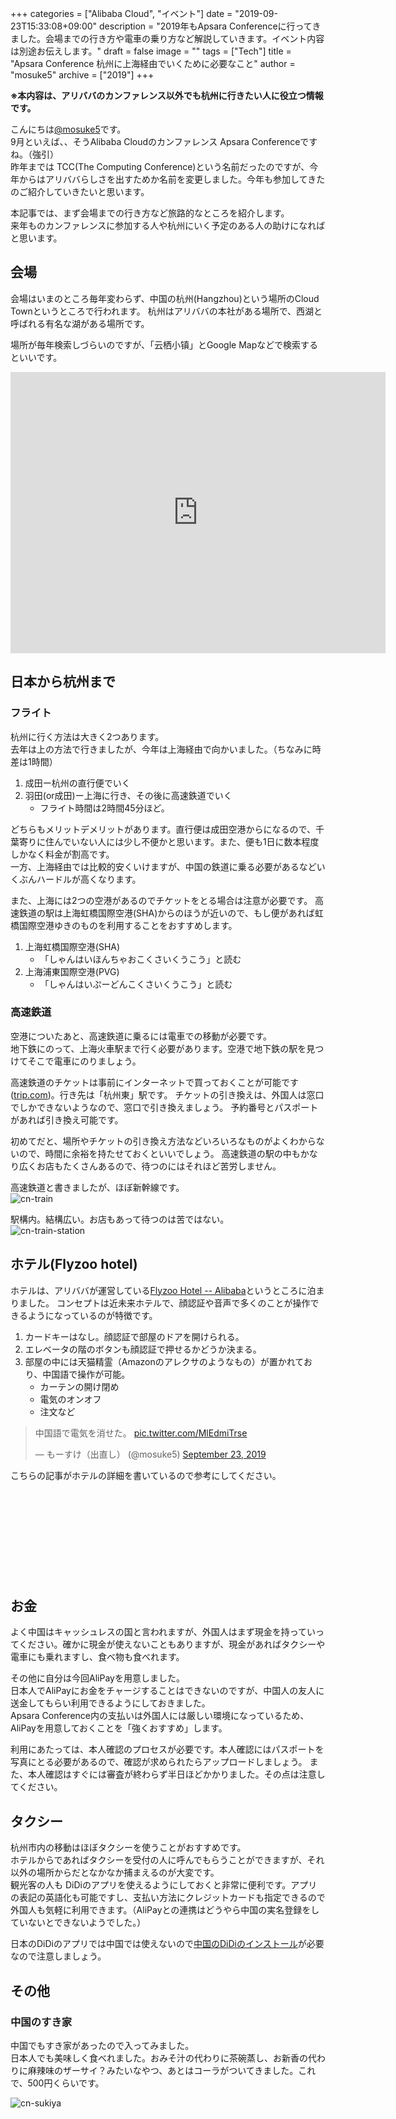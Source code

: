 +++
categories = ["Alibaba Cloud", "イベント"]
date = "2019-09-23T15:33:08+09:00"
description = "2019年もApsara Conferenceに行ってきました。会場までの行き方や電車の乗り方など解説していきます。イベント内容は別途お伝えします。"
draft = false
image = ""
tags = ["Tech"]
title = "Apsara Conference 杭州に上海経由でいくために必要なこと"
author = "mosuke5"
archive = ["2019"]
+++

**※本内容は、アリババのカンファレンス以外でも杭州に行きたい人に役立つ情報です。**

こんにちは[@mosuke5](https://twitter.com/mosuke5)です。  
9月といえば、、そうAlibaba Cloudのカンファレンス Apsara Conferenceですね。（強引）  
昨年までは TCC(The Computing Conference)という名前だったのですが、今年からはアリババらしさを出すためか名前を変更しました。今年も参加してきたのご紹介していきたいと思います。

本記事では、まず会場までの行き方など旅路的なところを紹介します。  
来年ものカンファレンスに参加する人や杭州にいく予定のある人の助けになればと思います。
<!--more-->

## 会場
会場はいまのところ毎年変わらず、中国の杭州(Hangzhou)という場所のCloud Townというところで行われます。
杭州はアリババの本社がある場所で、西湖と呼ばれる有名な湖がある場所です。

場所が毎年検索しづらいのですが、「云栖小镇」とGoogle Mapなどで検索するといいです。

<iframe src="https://www.google.com/maps/embed?pb=!1m18!1m12!1m3!1d160700.30375261736!2d120.03016015631079!3d30.153740061401766!2m3!1f0!2f0!3f0!3m2!1i1024!2i768!4f13.1!3m3!1m2!1s0x344b7edd23c6d589%3A0xb4c3c6f453fd6170!2sYunqi%20Town!5e0!3m2!1sen!2sjp!4v1569295327156!5m2!1sen!2sjp" width="600" height="450" frameborder="0" style="border:0;" allowfullscreen=""></iframe>

## 日本から杭州まで
### フライト
杭州に行く方法は大きく2つあります。  
去年は上の方法で行きましたが、今年は上海経由で向かいました。（ちなみに時差は1時間）

1. 成田ー杭州の直行便でいく
1. 羽田(or成田)ー上海に行き、その後に高速鉄道でいく
    - フライト時間は2時間45分ほど。

どちらもメリットデメリットがあります。直行便は成田空港からになるので、千葉寄りに住んでいない人には少し不便かと思います。また、便も1日に数本程度しかなく料金が割高です。  
一方、上海経由では比較的安くいけますが、中国の鉄道に乗る必要があるなどいくぶんハードルが高くなります。

また、上海には2つの空港があるのでチケットをとる場合は注意が必要です。
高速鉄道の駅は上海虹橋国際空港(SHA)からのほうが近いので、もし便があれば虹橋国際空港ゆきのものを利用することをおすすめします。

1. 上海虹橋国際空港(SHA)
    - 「しゃんはいほんちゃおこくさいくうこう」と読む
1. 上海浦東国際空港(PVG)
    - 「しゃんはいぷーどんこくさいくうこう」と読む

### 高速鉄道
空港についたあと、高速鉄道に乗るには電車での移動が必要です。  
地下鉄にのって、上海火車駅まで行く必要があります。空港で地下鉄の駅を見つけてそこで電車にのりましょう。

高速鉄道のチケットは事前にインターネットで買っておくことが可能です([trip.com](https://jp.trip.com/trains/shanghai-to-hangzhou/))。行き先は「杭州東」駅です。
チケットの引き換えは、外国人は窓口でしかできないようなので、窓口で引き換えましょう。
予約番号とパスポートがあれば引き換え可能です。

初めてだと、場所やチケットの引き換え方法などいろいろなものがよくわからないので、時間に余裕を持たせておくといいでしょう。
高速鉄道の駅の中もかなり広くお店もたくさんあるので、待つのにはそれほど苦労しません。

高速鉄道と書きましたが、ほぼ新幹線です。  
![cn-train](/image/cn-train.jpg)

駅構内。結構広い。お店もあって待つのは苦ではない。  
![cn-train-station](/image/cn-train-station.jpg)

## ホテル(Flyzoo hotel)
ホテルは、アリババが運営している[Flyzoo Hotel -- Alibaba](https://www.expedia.com/Hangzhou-Hotels-Flyzoo-Hotel-Alibaba.h37857496.Hotel-Information)というところに泊まりました。
コンセプトは近未来ホテルで、顔認証や音声で多くのことが操作できるようになっているのが特徴です。

1. カードキーはなし。顔認証で部屋のドアを開けられる。
1. エレベータの階のボタンも顔認証で押せるかどうか決まる。
1. 部屋の中には天猫精霊（Amazonのアレクサのようなもの）が置かれており、中国語で操作が可能。
    - カーテンの開け閉め
    - 電気のオンオフ
    - 注文など

<blockquote class="twitter-tweet"><p lang="ja" dir="ltr">中国語で電気を消せた。 <a href="https://t.co/MlEdmiTrse">pic.twitter.com/MlEdmiTrse</a></p>&mdash; もーすけ（出直し） (@mosuke5) <a href="https://twitter.com/mosuke5/status/1176143738013270016?ref_src=twsrc%5Etfw">September 23, 2019</a></blockquote> <script async src="https://platform.twitter.com/widgets.js" charset="utf-8"></script>

こちらの記事がホテルの詳細を書いているので参考にしてください。
<div class="iframely-embed"><div class="iframely-responsive" style="height: 140px; padding-bottom: 0;"><a href="https://36kr.jp/16621/" data-iframely-url="//cdn.iframe.ly/VQSGWPR?iframe=card-small"></a></div></div><script async src="//cdn.iframe.ly/embed.js" charset="utf-8"></script>

## お金
よく中国はキャッシュレスの国と言われますが、外国人はまず現金を持っていってください。確かに現金が使えないこともありますが、現金があればタクシーや電車にも乗れますし、食べ物も食べれます。

その他に自分は今回AliPayを用意しました。  
日本人でAliPayにお金をチャージすることはできないのですが、中国人の友人に送金してもらい利用できるようにしておきました。  
Apsara Conference内の支払いは外国人には厳しい環境になっているため、AliPayを用意しておくことを「強くおすすめ」します。

利用にあたっては、本人確認のプロセスが必要です。本人確認にはパスポートを写真にとる必要があるので、確認が求められたらアップロードしましょう。
また、本人確認はすぐには審査が終わらず半日ほどかかりました。その点は注意してください。

## タクシー
杭州市内の移動はほぼタクシーを使うことがおすすめです。  
ホテルからであればタクシーを受付の人に呼んでもらうことができますが、それ以外の場所からだとなかなか捕まえるのが大変です。  
観光客の人も DiDiのアプリを使えるようにしておくと非常に便利です。アプリの表記の英語化も可能ですし、支払い方法にクレジットカードも指定できるので外国人も気軽に利用できます。（AliPayとの連携はどうやら中国の実名登録をしていないとできないようでした。）

日本のDiDiのアプリでは中国では使えないので[中国のDiDiのインストール](https://apps.apple.com/us/app/didi-greater-china/id554499054)が必要なので注意しましょう。

## その他
### 中国のすき家
中国でもすき家があったので入ってみました。  
日本人でも美味しく食べれました。おみそ汁の代わりに茶碗蒸し、お新香の代わりに麻辣味のザーサイ？みたいなやつ、あとはコーラがついてきました。これで、500円くらいです。

![cn-sukiya](/image/cn-sukiya.jpg)